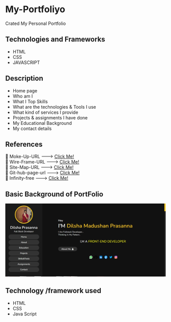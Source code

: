 # My-Portfoliyo
Crated My Personal Portfolio

## Technologies and Frameworks

* HTML
* CSS
* JAVASCRIPT

## Description

* Home page
* Who am I
* What I Top Skills
* What are the technologies & Tools I use
* What kind of services I provide
* Projects & assignments I have done
* My Educational Background
* My contact details

## References 

🌱 Moke-Up-URL ---> [Click Me!](https://www.figma.com/file/yaKKZmS8nzmqQJTw7KlVRn/My-Personal-portfolio)<br>
🌱 Wire-Frame-URL ---> [Click Me!](https://wireframe.cc/2J20l9)<br>
🌱 Site-Map-URL ---> [Click Me!](https://www.gloomaps.com/nFvNK6T6sJ)<br>
🌱 Git-hub-page-url ---> [Click Me!](https://dilsha2.github.io/My-Portfoliyo/)<br>
🌱 Infinity-free ---> [Click Me!](https://app.infinityfree.net/accounts/epiz_32075723)

## Basic Background of PortFolio
<img src="assets/readme/myportfolio.jpg">

## Technology /framework used
* HTML
* CSS
* Java Script
